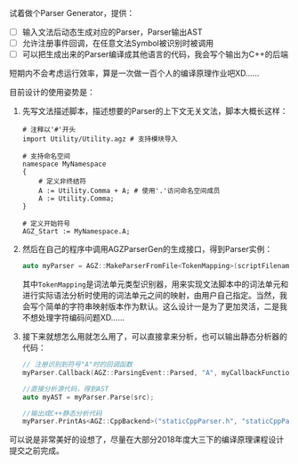 试着做个Parser Generator，提供：

- [ ] 输入文法后动态生成对应的Parser，Parser输出AST
- [ ] 允许注册事件回调，在任意文法Symbol被识别时被调用
- [ ] 可以把生成出来的Parser编译成其他语言的代码，我会写个输出为C++的后端

短期内不会考虑运行效率，算是一次做一百个人的编译原理作业吧XD……

目前设计的使用姿势是：

1. 先写文法描述脚本，描述想要的Parser的上下文无关文法，脚本大概长这样：

   ```
   # 注释以'#'开头
   import Utility/Utility.agz # 支持模块导入

   # 支持命名空间
   namespace MyNamespace
   {
   	   # 定义非终结符
       A := Utility.Comma + A; # 使用'.'访问命名空间成员
       A := Utility.Comma;
   }

   # 定义开始符号
   AGZ_Start := MyNamespace.A;
   ```

2. 然后在自己的程序中调用AGZParserGen的生成接口，得到Parser实例：

   ```cpp
   auto myParser = AGZ::MakeParserFromFile<TokenMapping>(scriptFilename);
   ```

   其中`TokenMapping`是词法单元类型识别器，用来实现文法脚本中的词法单元和进行实际语法分析时使用的词法单元之间的映射，由用户自己指定。当然，我会写个简单的字符串映射版本作为默认。这么设计一是为了更加灵活，二是我不想处理字符编码问题XD……

3. 接下来就想怎么用就怎么用了，可以直接拿来分析，也可以输出静态分析器的代码：

   ```cpp
   // 注册识别到符号"A"时的回调函数
   myParser.Callback(AGZ::ParsingEvent::Parsed, "A", myCallbackFunction);

   //直接分析源代码，得到AST
   auto myAST = myParser.Parse(src);

   //输出成C++静态分析代码
   myParser.PrintAs<AGZ::CppBackend>("staticCppParser.h", "staticCppParser.cpp");
   ```

可以说是非常美好的设想了，尽量在大部分2018年度大三下的编译原理课程设计提交之前完成。